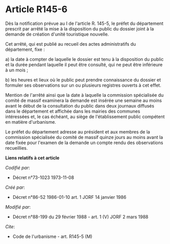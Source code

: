 # Article R145-6

Dès la notification prévue au I de l'article R. 145-5, le préfet du département prescrit par arrêté la mise à la disposition
du public du dossier joint à la demande de création d'unité touristique nouvelle.

Cet arrêté, qui est publié au recueil des actes administratifs du département, fixe :

a) la date à compter de laquelle le dossier est tenu à la disposition du public et la durée pendant laquelle il peut être
consulté, qui ne peut être inférieure à un mois ;

b) les heures et lieux où le public peut prendre connaissance du dossier et formuler ses observations sur un ou plusieurs
registres ouverts à cet effet.

Mention de l'arrêté ainsi que la date à laquelle la commission spécialisée du comité de massif examinera la demande est
insérée une semaine au moins avant le début de la consultation du public dans deux journaux diffusés dans le département et
affichée dans les mairies des communes intéressées et, le cas échéant, au siège de l'établissement public compétent en
matière d'urbanisme.

Le préfet du département adresse au président et aux membres de la commission spécialisée du comité de massif quinze jours au
moins avant la date fixée pour l'examen de la demande un compte rendu des observations recueillies.

**Liens relatifs à cet article**

_Codifié par_:

  - Décret n°73-1023 1973-11-08

_Créé par_:

  - Décret n°86-52 1986-01-10 art. 1 JORF 14 janvier 1986

_Modifié par_:

  - Décret n°88-199 du 29 février 1988 - art. 1 (V) JORF 2 mars 1988

_Cite_:

  - Code de l'urbanisme - art. R145-5 (M)
